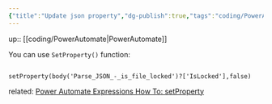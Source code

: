 ```yaml
---
{"title":"Update json property","dg-publish":true,"tags":"coding/PowerAutomate","language":"en","permalink":"/coding/update-json-property/","dgPassFrontmatter":true}
---
```


up:: [[coding/PowerAutomate\|PowerAutomate]]

You can use `SetProperty()` function:
```excel

setProperty(body('Parse_JSON_-_is_file_locked')?['IsLocked'],false)

```
related:
[Power Automate Expressions How To: setProperty](https://www.youtube.com/watch?v=MnnkNjrNKHk)